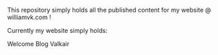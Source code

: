 This repository simply holds all the published content for my website @ williamvk.com !

Currently my website simply holds:

Welcome
	Blog
	Valkair
